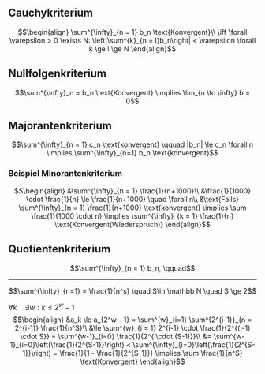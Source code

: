 ## Cauchykriterium
$$\begin{align}
\sum^{\infty}_{n = 1} b_n \text{Konvergent}\\
\iff \forall \varepsilon > 0 \exists N: \left|\sum^{k}_{n = l}b_n\right| < \varepsilon \forall k \ge l \ge N
\end{align}$$

## Nullfolgenkriterium

$$\sum^{\infty}_n = b_n \text{Konvergent} \implies \lim_{n \to \infty} b = 0$$

## Majorantenkriterium

$$\sum^{\infty}_{n = 1} c_n \text{konvergent} \qquad |b_n| \le c_n \forall n \implies \sum^{\infty}_{n=1} b_n \text{konvergent}$$


### Beispiel Minorantenkriterium

$$\begin{align}
&\sum^{\infty}_{n = 1} \frac{1}{n+1000}\\
&\frac{1}{1000} \cdot \frac{1}{n} \le \frac{1}{n+1000} \quad \forall n\\
&\text{Falls} \sum^{\infty}_{n = 1} \frac{1}{n+1000} \text{konvergent} \implies \sum \frac{1}{1000 \cdot n} \implies \sum^{\infty}_{k = 1} \frac{1}{n} \text{Konvergent(Wiederspruch)}
\end{align}$$

## Quotientenkriterium

$$\sum^{\infty}_{n = 1} b_n, \qquad$$


---

$$\sum^{\infty}_{n=1} = \frac{1}{n^s} \quad S\in \mathbb N \quad S \ge 2$$

$\forall k \quad \exists w: k\le 2^w - 1$
$$\begin{align}
&a_k \le a_{2^w - 1} = \sum^{w}_{i=1} \sum^{2^{i-1}}_{n = 2^{i-1}} \frac{1}{n^S}\\
&\le \sum^{w}_{i = 1} 2^{i-1} \cdot \frac{1}{2^{(i-1) \cdot S}} = \sum^{w-1}_{i=0} \frac{1}{2^{i\cdot (S-1)}}\\
&= \sum^{w-1}_{i=0}\left(\frac{1}{2^{S-1}}\right) < \sum^{\infty}_{i=0}\left(\frac{1}{2^{S-1}}\right) = \frac{1}{1 - \frac{1}{2^{S-1}}} \implies \sum \frac{1}{n^S} \text{Konvergent}
\end{align}$$
